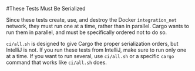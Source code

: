 #These Tests Must Be Serialized

Since these tests create, use, and destroy the Docker `integration_net` network,
they must run one at a time, rather than in parallel.  Cargo wants to run them
in parallel, and must be specifically ordered not to do so.

`ci/all.sh` is designed to give Cargo the proper serialization orders, but
IntelliJ is not. If you run these tests from IntelliJ, make sure to run only
one at a time. If you want to run several, use `ci/all.sh` or a specific 
`cargo` command that works like `ci/all.sh` does.
